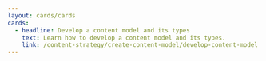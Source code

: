 ```yaml
---
layout: cards/cards
cards:
  - headline: Develop a content model and its types
    text: Learn how to develop a content model and its types.
    link: /content-strategy/create-content-model/develop-content-model
---
```


